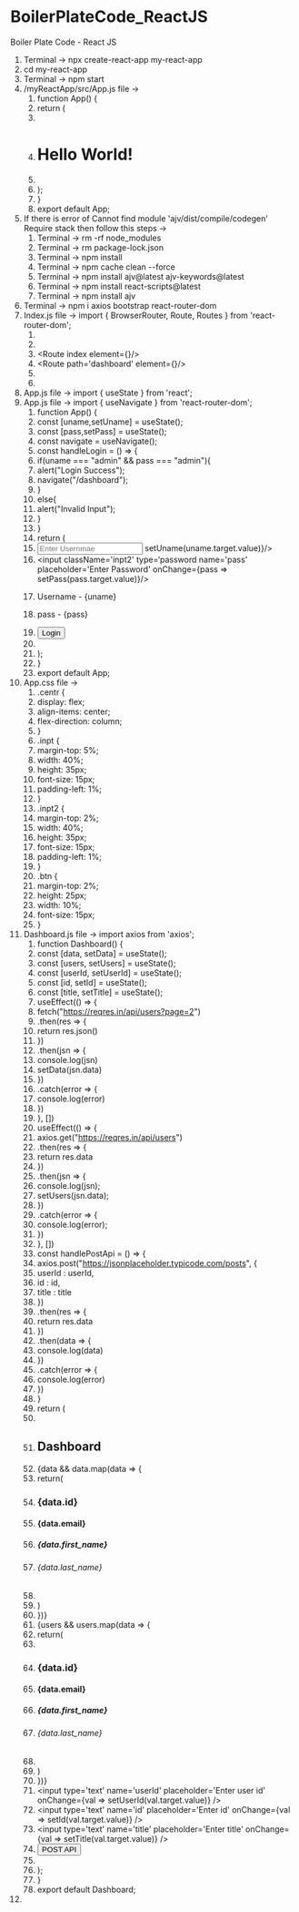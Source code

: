 # BoilerPlateCode_ReactJS

Boiler Plate Code - React JS


1. Terminal -> npx create-react-app my-react-app
2. cd my-react-app
3. Terminal -> npm start
4. /myReactApp/src/App.js file -> 
    1. function App() {
    2. return (
    3. <div className="App">
    4. <h1>Hello World!</h1>
    5. </div>
    6. );
    7. }
    8. export default App;
5. If there is error of Cannot find module 'ajv/dist/compile/codegen' Require stack then follow this steps -> 
    1. Terminal -> rm -rf node_modules
    2. Terminal -> rm package-lock.json
    3. Terminal -> npm install
    4. Terminal -> npm cache clean --force
    5. Terminal -> npm install ajv@latest ajv-keywords@latest
    6. Terminal -> npm install react-scripts@latest
    7. Terminal -> npm install ajv
6. Terminal -> npm i axios bootstrap react-router-dom
7. Index.js file -> import { BrowserRouter, Route, Routes } from 'react-router-dom';
    1. <BrowserRouter>
    2. <Routes>
    3. <Route index element={<App />}/>
    4. <Route path='dashboard' element={<Dashboard />}/>
    5. </Routes>
    6. </BrowserRouter>
8. App.js file -> import { useState } from 'react';
9. App.js file -> import { useNavigate } from 'react-router-dom';
    1. function App() {
    2. const [uname,setUname] = useState();
    3. const [pass,setPass] = useState();
    4. const navigate = useNavigate();
    5. const handleLogin = () => {
    6. if(uname === "admin" && pass === "admin"){
    7. alert("Login Success");
    8. navigate("/dashboard");
    9. }
    10. else{
    11. alert("Invalid Input");
    12. }
    13. }
    14. return (
    15. <div className='centr'><input className='inpt' type='text' name='username' placeholder='Enter Usernmae' onChange={uname => setUname(uname.target.value)}/>
    16. <input className='inpt2' type=‘password name='pass' placeholder='Enter Password' onChange={pass => setPass(pass.target.value)}/>
    17. <p> Username - {uname} </p>
    18. <p> pass - {pass} </p>
    19. <button className='buttons' onClick={handleLogin} >Login</button>    
    20. </div>
    21. );
    22. }
    23. export default App;
10. App.css file -> 
    1. .centr {
    2. display: flex;
    3. align-items: center;
    4. flex-direction: column;
    5. }
    6. .inpt {
    7. margin-top: 5%;
    8. width: 40%;
    9. height: 35px;
    10. font-size: 15px;
    11. padding-left: 1%;
    12. }
    13. .inpt2 {
    14. margin-top: 2%;
    15. width: 40%;
    16. height: 35px;
    17. font-size: 15px;
    18. padding-left: 1%;
    19. }
    20. .btn {
    21. margin-top: 2%;
    22. height: 25px;
    23. width: 10%;
    24. font-size: 15px;
    25. }
11. Dashboard.js file -> import axios from 'axios';
    1. function Dashboard() {
    2. const [data, setData] = useState();
    3. const [users, setUsers] = useState();
    4. const [userId, setUserId] = useState();
    5. const [id, setId] = useState();
    6. const [title, setTitle] = useState();
    7. useEffect(() => {
    8. fetch("https://reqres.in/api/users?page=2")
    9. .then(res => {
    10. return res.json()
    11. })
    12. .then(jsn => {
    13. console.log(jsn)
    14. setData(jsn.data)
    15. })
    16. .catch(error => {
    17. console.log(error)
    18. })
    19. }, [])
    20. useEffect(() => {
    21. axios.get("https://reqres.in/api/users")
    22. .then(res => {
    23. return res.data
    24. })
    25. .then(jsn => {
    26. console.log(jsn);
    27. setUsers(jsn.data);
    28. })
    29. .catch(error => {
    30. console.log(error);
    31. })
    32. }, [])
    33. const handlePostApi = () => {
    34. axios.post("https://jsonplaceholder.typicode.com/posts", {
    35. userId : userId,
    36. id : id,
    37. title : title
    38. })
    39. .then(res => {
    40. return res.data
    41. })
    42. .then(data => {
    43. console.log(data)
    44. })
    45. .catch(error => {
    46. console.log(error)
    47. })
    48. }
    49. return (
    50. <div className='App'>
    51. <h2>Dashboard</h2>
    52. {data && data.map(data => {
    53. return(<div key={data.id}>
    54. <h3>{data.id}</h3>
    55. <h4>{data.email}</h4>
    56. <h5>{data.first_name}</h5>
    57. <h6>{data.last_name}</h6>
    58. </div>
    59. )
    60. })}
    61. {users && users.map(data => {
    62. return(
    63. <div key={data.id}>
    64. <h3>{data.id}</h3>
    65. <h4>{data.email}</h4>
    66. <h5>{data.first_name}</h5>
    67. <h6>{data.last_name}</h6>
    68. </div>
    69. )
    70. })}
    71. <input type='text' name='userId' placeholder='Enter user id' onChange={val => setUserId(val.target.value)} />
    72. <input type='text' name='id' placeholder='Enter id' onChange={val => setId(val.target.value)} />
    73. <input type='text' name='title' placeholder='Enter title' onChange={val => setTitle(val.target.value)} />
    74. <button type='submit' className='btn' onClick={handlePostApi}>POST API</button>
    75. </div>
    76. );
    77. }
    78. export default Dashboard;
12. 
